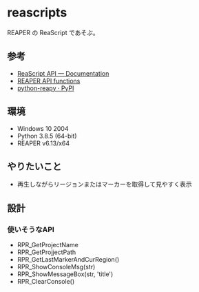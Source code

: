 # reascripts
 REAPER の ReaScript であそぶ。

## 参考

- [ReaScript API — Documentation](https://www.extremraym.com/cloud/reascript-doc/)
- [REAPER API functions](https://www.reaper.fm/sdk/reascript/reascripthelp.html)
- [python-reapy · PyPI](https://pypi.org/project/python-reapy/)

## 環境

- Windows 10 2004
- Python 3.8.5 (64-bit)
- REAPER v6.13/x64

## やりたいこと

- 再生しながらリージョンまたはマーカーを取得して見やすく表示

## 設計

### 使いそうなAPI

- RPR_GetProjectName
- RPR_GetProjjectPath
- RPR_GetLastMarkerAndCurRegion()
- RPR_ShowConsoleMsg(str)
- RPR_ShowMessageBox(str, 'title')
- RPR_ClearConsole()